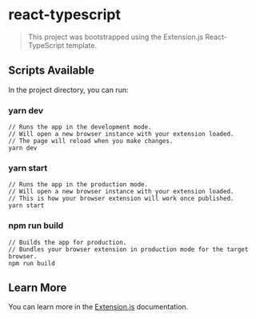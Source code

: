 # react-typescript

> This project was bootstrapped using the Extension.js React-TypeScript template.

## Scripts Available

In the project directory, you can run:

### yarn dev

```
// Runs the app in the development mode.
// Will open a new browser instance with your extension loaded.
// The page will reload when you make changes.
yarn dev
```

### yarn start

```
// Runs the app in the production mode.
// Will open a new browser instance with your extension loaded.
// This is how your browser extension will work once published.
yarn start
```

### npm run build

```
// Builds the app for production.
// Bundles your browser extension in production mode for the target browser.
npm run build
```

## Learn More

You can learn more in the [Extension.js](https://extension.js.org) documentation.

